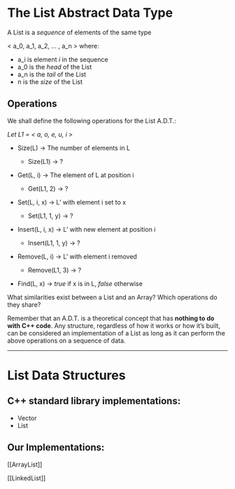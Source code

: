 
# The List Abstract Data Type

A List is a _sequence_ of elements of the same type

  < a_0, a_1, a_2, ... , a_n >  where:

* a_i is element _i_ in the sequence
* a_0 is the _head_ of the List
* a_n is the _tail_ of the List
* n is the _size_ of the List

## Operations

We shall define the following operations for the List A.D.T.:

_Let L1 = < a, o, e, u, i >_
* Size(L) -> The number of elements in L
  * Size(L1) -> ?
    
* Get(L, i) -> The element of L at position i
  * Get(L1, 2) -> ?
    
* Set(L, i, x) -> L’ with element i set to x
  * Set(L1, 1, y) -> ?
     
* Insert(L, i, x) -> L’ with new element at position i
  * Insert(L1, 1, y) -> ?
    
* Remove(L, i) -> L’ with element i removed
  * Remove(L1, 3) -> ?
    
* Find(L, x) -> _true_ if x is in L, _false_ otherwise


What similarities exist between a List and an Array?
Which operations do they share?

Remember that an A.D.T. is a theoretical concept that has **nothing to do with C++ code**. Any structure, regardless of how it works or how it’s built, can be considered an implementation of a List as long as it can perform the above operations on a sequence of data.

---


# List Data Structures

## C++ standard library implementations:
* Vector
* List

## Our Implementations:

[[ArrayList]]

[[LinkedList]]